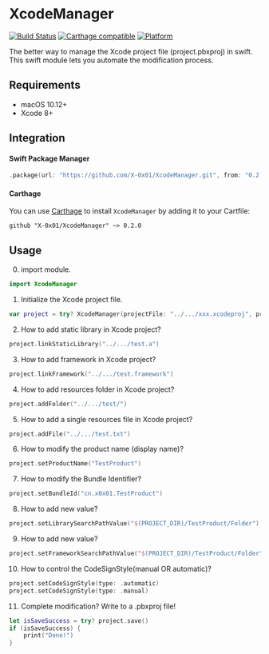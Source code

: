 # XcodeManager

[![Build Status](https://app.travis-ci.com/X-0x01/XcodeManager.svg?branch=master)](https://app.travis-ci.com/X-0x01/XcodeManager) [![Carthage compatible](https://img.shields.io/badge/Carthage-compatible-00D835.svg?style=flat)](https://github.com/Carthage/Carthage) [![Platform](https://img.shields.io/badge/Platform-OSX-green.svg)](https://github.com/X-0x01/XcodeManager)

The better way to manage the Xcode project file (project.pbxproj) in swift.
This swift module lets you automate the modification process.

## Requirements

- macOS 10.12+
- Xcode 8+

## Integration

#### Swift Package Manager
```swift
.package(url: "https://github.com/X-0x01/XcodeManager.git", from: "0.2.0")
```

#### Carthage
You can use [Carthage](https://github.com/Carthage/Carthage) to install `XcodeManager` by adding it to your Cartfile:
```
github "X-0x01/XcodeManager" ~> 0.2.0
```

## Usage
0. import module.

```swift
import XcodeManager
```

1. Initialize the Xcode project file.

```swift
var project = try? XcodeManager(projectFile: "../.../xxx.xcodeproj", printLog: true)
```

2. How to add static library in Xcode project?

```swift
project.linkStaticLibrary("../.../test.a")
```

3. How to add framework in Xcode project?

```swift
project.linkFramework("../.../test.framework")
```

4. How to add resources folder in Xcode project?

```swift
project.addFolder("../.../test/")
```

5. How to add a single resources file in Xcode project?

```swift
project.addFile("../.../test.txt")
```

6. How to modify the product name (display name)?

```swift
project.setProductName("TestProduct")
```

7. How to modify the Bundle Identifier?

```swift
project.setBundleId("cn.x0x01.TestProduct")
```

8. How to add new <Library Search Paths> value?

```swift
project.setLibrarySearchPathValue("$(PROJECT_DIR)/TestProduct/Folder")
```

9. How to add new <Framework Search Paths> value?

```swift
project.setFrameworkSearchPathValue("$(PROJECT_DIR)/TestProduct/Folder")
```

10. How to control the CodeSignStyle(manual OR automatic)?

```swift
project.setCodeSignStyle(type: .automatic)
project.setCodeSignStyle(type: .manual)
```

11. Complete modification? Write to a .pbxproj file!

```swift
let isSaveSuccess = try? project.save()
if (isSaveSuccess) {
	print("Done!")
}
```
